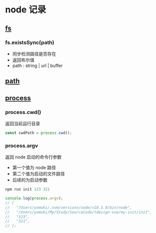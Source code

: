 <!--
 * @Desc:
 * @Author: 曾茹菁
 * @Date: 2022-08-23 11:47:56
 * @LastEditors: 曾茹菁
 * @LastEditTime: 2022-08-29 13:10:34
-->

# node 记录

## [fs](https://nodejs.org/dist/latest-v18.x/docs/api/fs.html)

### fs.existsSync(path)

- 同步检测路径是否存在
- 返回布尔值
- path : string | url | buffer

## [path](https://nodejs.org/dist/latest-v18.x/docs/api/path.html)

## [process](https://nodejs.org/dist/latest-v18.x/docs/api/process.html)

### process.cwd()

返回当前运行目录

```js
const cwdPath = process.cwd();
```

### process.argv

返回 node 启动的命令行参数

- 第一个值为 node 路径
- 第二个值为启动的文件路径
- 后续的为启动参数

```js
npm run init 123 321

console.log(process.argv);
// [
//   "/Users/yomuki/.nvm/versions/node/v18.5.0/bin/node",
//   "/Users/yomuki/My/Study/SourceCode/tdesign-vue/my-init/init",
//   "123",
//   "321",
// ];
```
